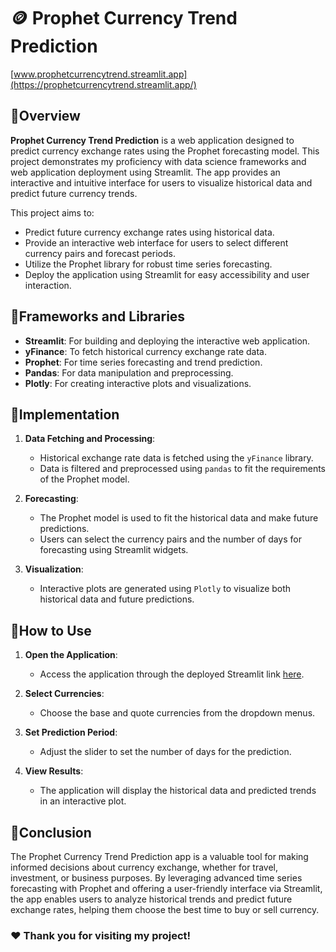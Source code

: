 # 🪙 Prophet Currency Trend Prediction
[www.prophetcurrencytrend.streamlit.app](https://prophetcurrencytrend.streamlit.app/)

## 🔺Overview

**Prophet Currency Trend Prediction** is a web application designed to predict currency exchange rates using the Prophet forecasting model. This project demonstrates my proficiency with data science frameworks and web application deployment using Streamlit. The app provides an interactive and intuitive interface for users to visualize historical data and predict future currency trends.

This project aims to:
- Predict future currency exchange rates using historical data.
- Provide an interactive web interface for users to select different currency pairs and forecast periods.
- Utilize the Prophet library for robust time series forecasting.
- Deploy the application using Streamlit for easy accessibility and user interaction.

## 🔺Frameworks and Libraries

- **Streamlit**: For building and deploying the interactive web application.
- **yFinance**: To fetch historical currency exchange rate data.
- **Prophet**: For time series forecasting and trend prediction.
- **Pandas**: For data manipulation and preprocessing.
- **Plotly**: For creating interactive plots and visualizations.

## 🔺Implementation

1. **Data Fetching and Processing**:
    - Historical exchange rate data is fetched using the `yFinance` library.
    - Data is filtered and preprocessed using `pandas` to fit the requirements of the Prophet model.

2. **Forecasting**:
    - The Prophet model is used to fit the historical data and make future predictions.
    - Users can select the currency pairs and the number of days for forecasting using Streamlit widgets.

3. **Visualization**:
    - Interactive plots are generated using `Plotly` to visualize both historical data and future predictions.

## 🔺How to Use

1. **Open the Application**:
    - Access the application through the deployed Streamlit link [here](https://prophetcurrencytrend.streamlit.app/).

2. **Select Currencies**:
    - Choose the base and quote currencies from the dropdown menus.

3. **Set Prediction Period**:
    - Adjust the slider to set the number of days for the prediction.

4. **View Results**:
    - The application will display the historical data and predicted trends in an interactive plot.

## 🔺Conclusion

The Prophet Currency Trend Prediction app is a valuable tool for making informed decisions about currency exchange, whether for travel, investment, or business purposes. By leveraging advanced time series forecasting with Prophet and offering a user-friendly interface via Streamlit, the app enables users to analyze historical trends and predict future exchange rates, helping them choose the best time to buy or sell currency.

### ❤️ Thank you for visiting my project!
